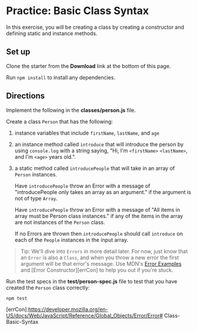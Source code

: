# Practice: Basic Class Syntax

In this exercise, you will be creating a class by creating a constructor and
defining static and instance methods.

## Set up

Clone the starter from the **Download** link at the bottom of this page.

Run ```npm install``` to install any dependencies.

## Directions

Implement the following in the __classes/person.js__ file.

Create a class `Person` that has the following:

1. instance variables that include `firstName`, `lastName`, and `age`
2. an instance method called `introduce` that will introduce the person by using
   `console.log` with a string saying, "Hi, I'm `<firstName>` `<lastName>`, and
   I'm `<age>` years old.".
3. a static method called `introducePeople` that will take in an array of
   `Person` instances. 
   
   Have `introducePeople` throw an Error with a message of
   "introducePeople only takes an array as an argument." if the argument is not
   of type `Array`.
   
   Have `introducePeople` throw an Error with a message of
   "All items in array must be Person class instances." if any of the items in
   the array are not instances of the `Person` class.
   
   If no Errors are thrown then `introducePeople` should call `introduce` on 
   each of the `People` instances in the input array.

>Tip: We'll dive into `Errors` in more detail later. For now, just know that
 an `Error` is also a `Class`, and when you throw a new error the
 first argument will be that error's message. 
 Use MDN's [Error Examples][errExp] and [Error Constructor][errCon] 
 to help you out if you're stuck.
 
Run the test specs in the __test/person-spec.js__ file to test that you
have created the `Person` class correctly:

```shell
npm test
```

[errExp]:https://developer.mozilla.org/en-US/docs/Web/JavaScript/Reference/Global_Objects/Error#examples
[errCon]:https://developer.mozilla.org/en-US/docs/Web/JavaScript/Reference/Global_Objects/Error/Error# Class-Basic-Syntax
